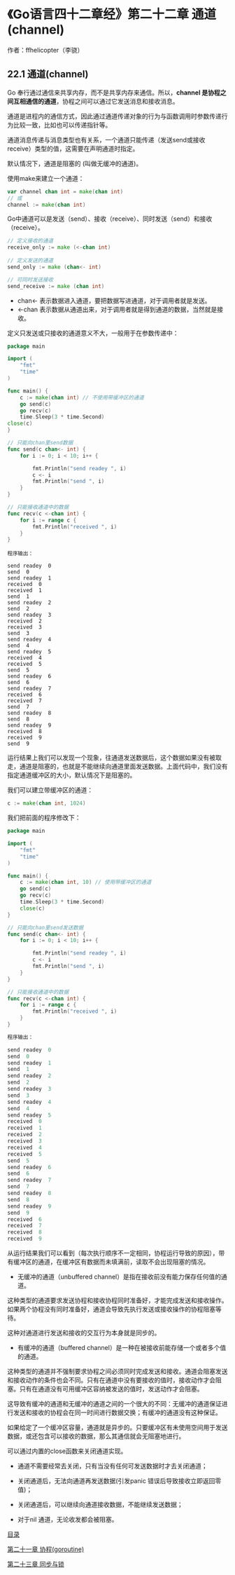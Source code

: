 # 《Go语言四十二章经》第二十二章 通道(channel)

作者：ffhelicopter（李骁）

## 22.1 通道(channel)

Go 奉行通过通信来共享内存，而不是共享内存来通信。所以，**channel 是协程之间互相通信的通道**，协程之间可以通过它发送消息和接收消息。

通道是进程内的通信方式，因此通过通道传递对象的行为与函数调用时参数传递行为比较一致，比如也可以传递指针等。

通道消息传递与消息类型也有关系，一个通道只能传递（发送send或接收receive）类型的值，这需要在声明通道时指定。

默认情况下，通道是阻塞的 (叫做无缓冲的通道)。

使用make来建立一个通道：

```go
var channel chan int = make(chan int)
// 或
channel := make(chan int)
```
Go中通道可以是发送（send）、接收（receive）、同时发送（send）和接收（receive）。

```go
// 定义接收的通道
receive_only := make (<-chan int)
 
// 定义发送的通道
send_only := make (chan<- int)

// 可同时发送接收
send_receive := make (chan int)
```

* chan<- 表示数据进入通道，要把数据写进通道，对于调用者就是发送。
* <-chan 表示数据从通道出来，对于调用者就是得到通道的数据，当然就是接收。

定义只发送或只接收的通道意义不大，一般用于在参数传递中：

```go
package main

import (
	"fmt"
	"time"
)

func main() {
	c := make(chan int) // 不使用带缓冲区的通道
	go send(c)
	go recv(c)
	time.Sleep(3 * time.Second)
close(c)
}

// 只能向chan里send数据
func send(c chan<- int) {
	for i := 0; i < 10; i++ {

		fmt.Println("send readey ", i)
		c <- i
		fmt.Println("send ", i)
	}
}

// 只能接收通道中的数据
func recv(c <-chan int) {
	for i := range c {
		fmt.Println("received ", i)
	}
}
```
```
程序输出：

send readey  0
send  0
send readey  1
received  0
received  1
send  1
send readey  2
send  2
send readey  3
received  2
received  3
send  3
send readey  4
send  4
send readey  5
received  4
received  5
send  5
send readey  6
send  6
send readey  7
received  6
received  7
send  7
send readey  8
send  8
send readey  9
received  8
received  9
send  9
```
运行结果上我们可以发现一个现象，往通道发送数据后，这个数据如果没有被取走，通道是阻塞的，也就是不能继续向通道里面发送数据。上面代码中，我们没有指定通道缓冲区的大小，默认情况下是阻塞的。

我们可以建立带缓冲区的通道：

```go
c := make(chan int, 1024)
```
我们把前面的程序修改下：

```go
package main

import (
	"fmt"
	"time"
)

func main() {
	c := make(chan int, 10) // 使用带缓冲区的通道
	go send(c)
	go recv(c)
	time.Sleep(3 * time.Second)
	close(c)
}

// 只能向chan里send发送数据
func send(c chan<- int) {
	for i := 0; i < 10; i++ {

		fmt.Println("send readey ", i)
		c <- i
		fmt.Println("send ", i)
	}
}

// 只能接收通道中的数据
func recv(c <-chan int) {
	for i := range c {
		fmt.Println("received ", i)
	}
}
```

```go
程序输出：

send readey  0
send  0
send readey  1
send  1
send readey  2
send  2
send readey  3
send  3
send readey  4
send  4
send readey  5
received  0
received  1
received  2
received  3
received  4
received  5
send  5
send readey  6
send  6
send readey  7
send  7
send readey  8
send  8
send readey  9
send  9
received  6
received  7
received  8
received  9
```

从运行结果我们可以看到（每次执行顺序不一定相同，协程运行导致的原因），带有缓冲区的通道，在缓冲区有数据而未填满前，读取不会出现阻塞的情况。


* 无缓冲的通道（unbuffered channel）是指在接收前没有能力保存任何值的通道。

这种类型的通道要求发送协程和接收协程同时准备好，才能完成发送和接收操作。如果两个协程没有同时准备好，通道会导致先执行发送或接收操作的协程阻塞等待。

这种对通道进行发送和接收的交互行为本身就是同步的。

* 有缓冲的通道（buffered channel）是一种在被接收前能存储一个或者多个值的通道。

这种类型的通道并不强制要求协程之间必须同时完成发送和接收。通道会阻塞发送和接收动作的条件也会不同。只有在通道中没有要接收的值时，接收动作才会阻塞。只有在通道没有可用缓冲区容纳被发送的值时，发送动作才会阻塞。

这导致有缓冲的通道和无缓冲的通道之间的一个很大的不同：无缓冲的通道保证进行发送和接收的协程会在同一时间进行数据交换；有缓冲的通道没有这种保证。

如果给定了一个缓冲区容量，通道就是异步的。只要缓冲区有未使用空间用于发送数据，或还包含可以接收的数据，那么其通信就会无阻塞地进行。

可以通过内置的close函数来关闭通道实现。

* 通道不需要经常去关闭，只有当没有任何可发送数据时才去关闭通道；

* 关闭通道后，无法向通道再发送数据(引发panic 错误后导致接收立即返回零值)；

* 关闭通道后，可以继续向通道接收数据，不能继续发送数据；

* 对于nil 通道，无论收发都会被阻塞。



[目录](https://github.com/ffhelicopter/Go42/blob/master/SUMMARY.md)

[第二十一章 协程(goroutine)](https://github.com/ffhelicopter/Go42/blob/master/content/42_21_goroutine.md)

[第二十三章 同步与锁](https://github.com/ffhelicopter/Go42/blob/master/content/42_23_sync.md)
